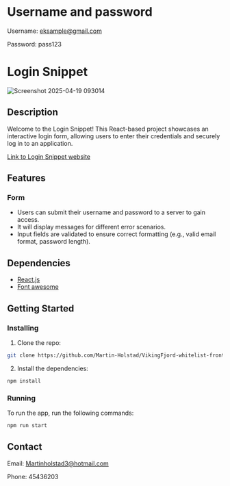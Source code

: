 # Username and password

Username: eksample@gmail.com

Password: pass123

# Login Snippet

![Screenshot 2025-04-19 093014](https://github.com/user-attachments/assets/b1da5311-2c23-46a9-bc81-76ca6a48110c)

## Description

Welcome to the Login Snippet! This React-based project showcases an interactive login form, allowing users to enter their credentials and securely log in to an application.

[Link to Login Snippet website](https://login-snippet.netlify.app/)

## Features

### Form

- Users can submit their username and password to a server to gain access.
- It will display messages for different error scenarios.
- Input fields are validated to ensure correct formatting (e.g., valid email format, password length).

## Dependencies

- [React.js](https://reactjs.org/)
- [Font awesome](https://docs.fontawesome.com/)

## Getting Started

### Installing

1. Clone the repo:

```bash
git clone https://github.com/Martin-Holstad/VikingFjord-whitelist-frontend.git
```

2. Install the dependencies:

```
npm install
```

### Running

To run the app, run the following commands:

```bash
npm run start
```

## Contact

Email: Martinholstad3@hotmail.com

Phone: 45436203

